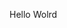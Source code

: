 Hello Wolrd

























































































































































































































































































































































































































































































































































































































































































































































































































































































































































































































































































































































































































































































































































































































































































































































































































































































































































































































































































































































































































































































































































































































































































































































































































































































































































































































































































































































































































































































































































































































































































